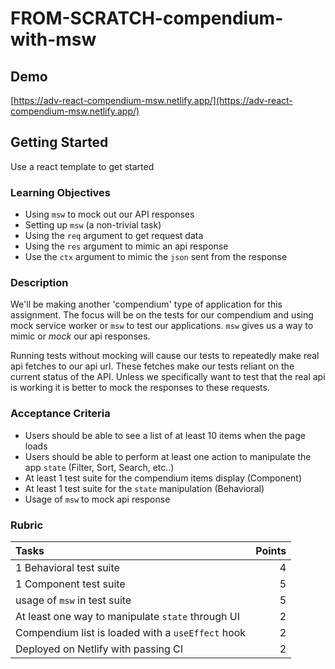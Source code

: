 # FROM-SCRATCH-compendium-with-msw

## Demo

[https://adv-react-compendium-msw.netlify.app/](https://adv-react-compendium-msw.netlify.app/)

## Getting Started

Use a react template to get started

### Learning Objectives

- Using `msw` to mock out our API responses
- Setting up `msw` (a non-trivial task)
- Using the `req` argument to get request data
- Using the `res` argument to mimic an api response
- Use the `ctx` argument to mimic the `json` sent from the response

### Description

We'll be making another 'compendium' type of application for this assignment. The focus will be on the tests for our compendium and using mock service worker or `msw` to test our applications. `msw` gives us a way to mimic or _mock_ our api responses.

Running tests without mocking will cause our tests to repeatedly make real api fetches to our api url. These fetches make our tests reliant on the current status of the API. Unless we specifically want to test that the real api is working it is better to mock the responses to these requests.

### Acceptance Criteria

- Users should be able to see a list of at least 10 items when the page loads
- Users should be able to perform at least one action to manipulate the app `state` (Filter, Sort, Search, etc..)
- At least 1 test suite for the compendium items display (Component)
- At least 1 test suite for the `state` manipulation (Behavioral)
- Usage of `msw` to mock api response

### Rubric

| Tasks                                             | Points |
| :------------------------------------------------ | -----: |
| 1 Behavioral test suite                           |      4 |
| 1 Component test suite                            |      5 |
| usage of `msw` in test suite                      |      5 |
| At least one way to manipulate `state` through UI |      2 |
| Compendium list is loaded with a `useEffect` hook |      2 |
| Deployed on Netlify with passing CI               |      2 |